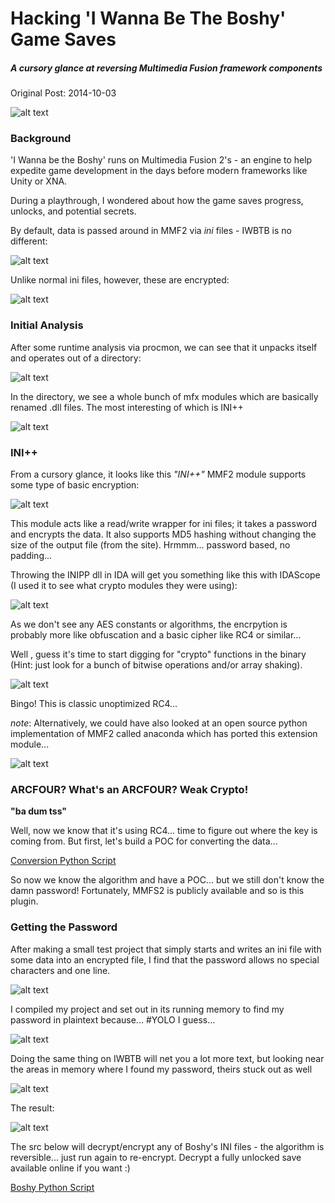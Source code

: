 # Hacking 'I Wanna Be The Boshy' Game Saves
##### *A cursory glance at reversing Multimedia Fusion framework components*
Original Post: 2014-10-03

![alt text](assets/20141003/images/01.png "Boshy Logo")

### Background
'I Wanna be the Boshy' runs on Multimedia Fusion 2's - an engine to help expedite game development in the days before modern frameworks like Unity or XNA.

During a playthrough, I wondered about how the game saves progress, unlocks, and potential secrets.

By default, data is passed around in MMF2 via *ini* files - IWBTB is no different:

![alt text](assets/20141003/images/03.png "Boshy INI Files")


Unlike normal ini files, however, these are encrypted:

![alt text](assets/20141003/images/04.png "Boshy INI Encrypted")


### Initial Analysis
After some runtime analysis via procmon, we can see that it unpacks itself and operates out of a directory:

![alt text](assets/20141003/images/02.png "Boshy Procmon")

In the directory, we see a whole bunch of mfx modules which are basically renamed .dll files. The most interesting of which is INI++

![alt text](assets/20141003/images/05.png "MFX Files")

### INI++
From a cursory glance, it looks like this *"INI++"* MMF2 module supports some type of basic encryption:

![alt text](assets/20141003/images/06.png "INIPP Page")

This module acts like a read/write wrapper for ini files; it takes a password and encrypts the data. It also supports MD5 hashing without changing the size of the output file (from the site). Hrmmm... password based, no padding...

Throwing the INIPP dll in IDA will get you something like this with IDAScope (I used it to see what crypto modules they were using):

![alt text](assets/20141003/images/07.png "IDAScope Output")

As we don't see any AES constants or algorithms, the encrpytion is probably more like obfuscation and a basic cipher like RC4 or similar...

Well , guess it's time to start digging for "crypto" functions in the binary (Hint: just look for a bunch of bitwise operations and/or array shaking).

![alt text](assets/20141003/images/08.png "RC4 Function")

Bingo! This is classic unoptimized RC4...

*note*: Alternatively, we could have also looked at an open source python implementation of MMF2 called anaconda which has ported this extension module...

![alt text](assets/20141003/images/09.png "RC4 Function Anaconda")

### ARCFOUR? What's an ARCFOUR? Weak Crypto!
**"ba dum tss"**

Well, now we know that it's using RC4... time to figure out where the key is coming from.
But first, let's build a POC for converting the data...

[Conversion Python Script](assets/20141003/code/converter.py)

So now we know the algorithm and have a POC... but we still don't know the damn password! Fortunately, MMFS2 is publicly available and so is this plugin.

### Getting the Password
After making a small test project that simply starts and writes an ini file with some data into an encrypted file, I find that the password allows no special characters and one line.

![alt text](assets/20141003/images/10.png "Test Password")

I compiled my project and set out in its running memory to find my password in plaintext because... #YOLO I guess...

![alt text](assets/20141003/images/11.png "Test Password")

Doing the same thing on IWBTB will net you a lot more text, but looking near the areas in memory where I found my password, theirs stuck out as well

![alt text](assets/20141003/images/12.png "Boshy Password")

The result:

![alt text](assets/20141003/images/13.png "Boshy Save Decrypted")

The src below will decrypt/encrypt any of Boshy's INI files - the algorithm is reversible... just run again to re-encrypt. Decrypt a fully unlocked save available online if you want :)

[Boshy Python Script](assets/20141003/code/boshy.py)
